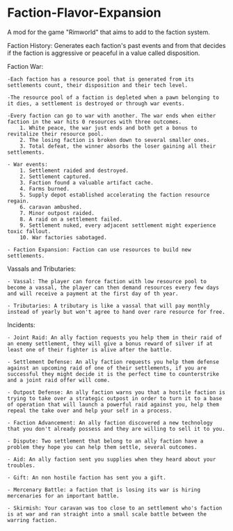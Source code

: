# Faction-Flavor-Expansion
 A mod for the game "Rimworld" that aims to add to the faction system.
 
 Faction History:
	Generates each faction's past events and from that decides if the faction is aggressive or peaceful in a value called disposition.
 
 Faction War:
 
	-Each faction has a resource pool that is generated from its settlements count, their disposition and their tech level.
	
	-The resource pool of a faction is depleted when a pawn belonging to it dies, a settlement is destroyed or through war events.
	
	-Every faction can go to war with another. The war ends when either faction in the war hits 0 resources with three outcomes.
		1. White peace, the war just ends and both get a bonus to revitalize their resource pool.
		2. The losing faction is broken down to several smaller ones.
		3. Total defeat, the winner absorbs the loser gaining all their settlements.
	
	- War events:
		1. Settlement raided and destroyed.
		2. Settlement captured.
		3. Faction found a valuable artifact cache.
		4. Farms burned.
		5. Supply depot established accelerating the faction resource regain.
		6. caravan ambushed.
		7. Minor outpost raided.
		8. A raid on a settlement failed.
		9. Settlement nuked, every adjacent settlement might experience toxic fallout.
		10. War factories sabotaged.
		
	- Faction Expansion: Faction can use resources to build new settlements.
	
	
		
Vassals and Tributaries:

	- Vassal: The player can force faction with low resource pool to become a vassal, the player can then demand resources every few days and will receive a payment at the first day of th year.
	
	- Tributaries: A tributary is like a vassal that will pay monthly instead of yearly but won't agree to hand over rare resource for free.
	
Incidents:

	- Joint Raid: An ally faction requests you help them in their raid of an enemy settlement, they will give a bonus reward of silver if at least one of their fighter is alive after the battle.
	
	- Settlement Defense: An ally faction requests you help them defense against an upcoming raid of one of their settlements, if you are successful they might decide it is the perfect time to counterstrike and a joint raid offer will come.
	
	- Outpost Defense: An ally faction warns you that a hostile faction is trying to take over a strategic outpost in order to turn it to a base of operation that will launch a powerful raid against you, help them repeal the take over and help your self in a process.
	
	- Faction Advancement: An ally faction discovered a new technology that you don't already possess and they are willing to sell it to you.
	
	- Dispute: Two settlement that belong to an ally faction have a problem they hope you can help them settle, several outcomes.
	
	- Aid: An ally faction sent you supplies when they heard about your troubles.
	
	- Gift: An non hostile faction has sent you a gift.
	
	- Mercenary Battle: a faction that is losing its war is hiring mercenaries for an important battle.
	
	- Skirmish: Your caravan was too close to an settlement who's faction is at war and ran straight into a small scale battle between the warring faction.